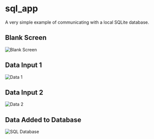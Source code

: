 # sql_app

A very simple example of communicating with a local SQLite database.

## Blank Screen
![Blank Screen](https://github.com/leviticus777/sql_app/blob/main/assets/Screenshot_1.png)
## Data Input 1
![Data 1](https://github.com/leviticus777/sql_app/blob/main/assets/Screenshot_2.png)
## Data Input 2
![Data 2](https://github.com/leviticus777/sql_app/blob/main/assets/Screenshot_3.png)
## Data Added to Database
![SQL Database](https://github.com/leviticus777/sql_app/blob/main/assets/sql_app_test_database.png)
